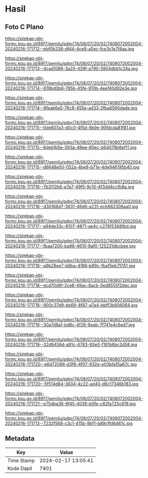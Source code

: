 # Hasil

## Foto C Plano

https://sirekap-obj-formc.kpu.go.id/89f7/pemilu/pdpr/74/08/07/20/02/7408072002004-20240216-171712--ebf0b336-df44-4ce9-a5ec-fce3c1e7f4aa.jpg

https://sirekap-obj-formc.kpu.go.id/89f7/pemilu/pdpr/74/08/07/20/02/7408072002004-20240216-171713--4cad1086-3a20-439f-a790-5904dbb1c24a.jpg

https://sirekap-obj-formc.kpu.go.id/89f7/pemilu/pdpr/74/08/07/20/02/7408072002004-20240216-171714--619bd0b8-785b-45fe-910b-4eef40d92e3e.jpg

https://sirekap-obj-formc.kpu.go.id/89f7/pemilu/pdpr/74/08/07/20/02/7408072002004-20240216-171714--8feab6a5-76c8-455e-ad33-2fba6590dade.jpg

https://sirekap-obj-formc.kpu.go.id/89f7/pemilu/pdpr/74/08/07/20/02/7408072002004-20240216-171715--0de607a3-d0c0-4f5d-9b9e-90fdcda81f81.jpg

https://sirekap-obj-formc.kpu.go.id/89f7/pemilu/pdpr/74/08/07/20/02/7408072002004-20240216-171715--6deb1b5e-593a-48ee-80ec-b64079b8ef11.jpg

https://sirekap-obj-formc.kpu.go.id/89f7/pemilu/pdpr/74/08/07/20/02/7408072002004-20240216-171715--d6648e50-052a-4be8-b71e-4de946195b40.jpg

https://sirekap-obj-formc.kpu.go.id/89f7/pemilu/pdpr/74/08/07/20/02/7408072002004-20240216-171716--7b3112b6-e7a7-49f5-9c10-4f3dd4ccfb8a.jpg

https://sirekap-obj-formc.kpu.go.id/89f7/pemilu/pdpr/74/08/07/20/02/7408072002004-20240216-171716--d30168d7-3631-46d6-a231-ecb662306aa0.jpg

https://sirekap-obj-formc.kpu.go.id/89f7/pemilu/pdpr/74/08/07/20/02/7408072002004-20240216-171717--a94de33c-8107-4871-ae4c-c276f5368fbd.jpg

https://sirekap-obj-formc.kpu.go.id/89f7/pemilu/pdpr/74/08/07/20/02/7408072002004-20240216-171717--fbaa7200-ba98-4610-8af0-125231dbcbee.jpg

https://sirekap-obj-formc.kpu.go.id/89f7/pemilu/pdpr/74/08/07/20/02/7408072002004-20240216-171718--a9b28ee7-b8ba-4188-b89c-fbaf5eb75151.jpg

https://sirekap-obj-formc.kpu.go.id/89f7/pemilu/pdpr/74/08/07/20/02/7408072002004-20240216-171718--ecd70d9f-2ce8-49ac-8acb-5ed8555f2dec.jpg

https://sirekap-obj-formc.kpu.go.id/89f7/pemilu/pdpr/74/08/07/20/02/7408072002004-20240216-171718--900c37d9-bb69-4f87-a7a4-bbff3b606064.jpg

https://sirekap-obj-formc.kpu.go.id/89f7/pemilu/pdpr/74/08/07/20/02/7408072002004-20240216-171719--30a7d8a1-bd8c-4f26-9eab-7f741e4c6ed7.jpg

https://sirekap-obj-formc.kpu.go.id/89f7/pemilu/pdpr/74/08/07/20/02/7408072002004-20240216-171719--32d9458d-a91c-4783-93e0-f181b6bc2d58.jpg

https://sirekap-obj-formc.kpu.go.id/89f7/pemilu/pdpr/74/08/07/20/02/7408072002004-20240216-171720--e6d72088-d3f8-4f07-932e-e03b1a15a67c.jpg

https://sirekap-obj-formc.kpu.go.id/89f7/pemilu/pdpr/74/08/07/20/02/7408072002004-20240216-171720--5f514d84-3634-4c22-ad40-d6c17346b183.jpg

https://sirekap-obj-formc.kpu.go.id/89f7/pemilu/pdpr/74/08/07/20/02/7408072002004-20240216-171721--e75dba36-8f45-4036-b0fe-c82fa725c619.jpg

https://sirekap-obj-formc.kpu.go.id/89f7/pemilu/pdpr/74/08/07/20/02/7408072002004-20240216-171713--7232f568-c3c1-415b-9bf1-b89cffd6461c.jpg


## Metadata

| Key        | Value               |
| ---------- | ------------------- |
| Time Stamp | 2024-02-17 13:05:41 |
| Kode Dapil | 7401                |



